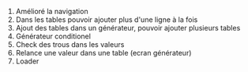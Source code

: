 1. Amélioré la navigation
2. Dans les tables pouvoir ajouter plus d'une ligne à la fois
3. Ajout des tables dans un générateur, pouvoir ajouter plusieurs tables
4. Générateur conditionel
5. Check des trous dans les valeurs
6. Relance une valeur dans une table (ecran générateur)
7. Loader 